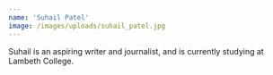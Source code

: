 ```yaml
---
name: 'Suhail Patel'
image: /images/uploads/suhail_patel.jpg
---
```

Suhail is an aspiring writer and journalist, and is currently studying at Lambeth College.